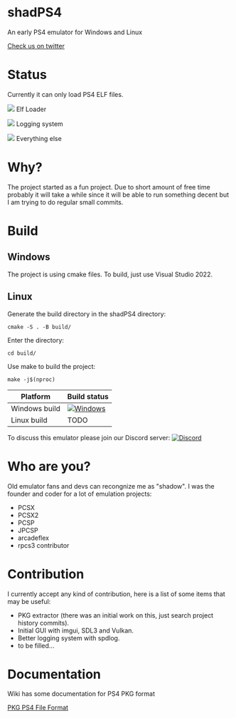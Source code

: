 # shadPS4

An early PS4 emulator for Windows and Linux


[Check us on twitter](https://twitter.com/shadps4 "Check us on twitter")

# Status

Currently it can only load PS4 ELF files.

![](https://geps.dev/progress/60) Elf Loader

![](https://geps.dev/progress/20) Logging system

![](https://geps.dev/progress/5) Everything else

# Why?

The project started as a fun project. Due to short amount of free time probably it will take a while since it will be able to run something decent but I am trying to do regular small commits.

# Build

## Windows

The project is using cmake files. To build, just use Visual Studio 2022.

## Linux

Generate the build directory in the shadPS4 directory:
```
cmake -S . -B build/
```

Enter the directory:
```
cd build/
```

Use make to build the project:
```
make -j$(nproc)
```

|Platform|Build status|
|--------|------------|
|Windows build|[![Windows](https://github.com/georgemoralis/shadPS4/actions/workflows/windows.yml/badge.svg)](https://github.com/georgemoralis/shadPS4/actions/workflows/windows.yml)
|Linux build| TODO


To discuss this emulator please join our Discord server: [![Discord](https://img.shields.io/discord/1080089157554155590)](https://discord.gg/MyZRaBngxA)

# Who are you?

Old emulator fans and devs can recongnize me as "shadow". I was the founder and coder for a lot of emulation projects:
* PCSX
* PCSX2
* PCSP
* JPCSP
* arcadeflex
* rpcs3 contributor

# Contribution

I currently accept any kind of contribution, here is a list of some items that may be useful:

* PKG extractor (there was an initial work on this, just search project history commits).
* Initial GUI with imgui, SDL3 and Vulkan.
* Better logging system with spdlog.
* to be filled...

# Documentation

Wiki has some documentation for PS4 PKG format

[PKG PS4 File Format](https://github.com/georgemoralis/shadPS4/wiki/PKG-Information "PKG PS4 File Format")

